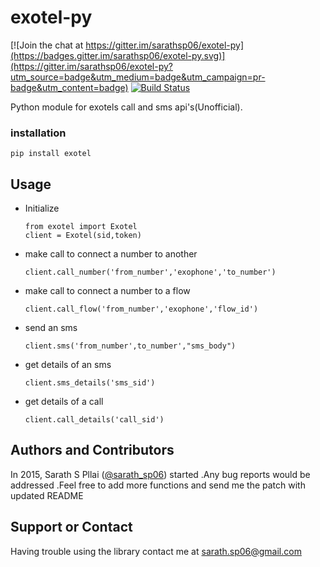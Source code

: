 # exotel-py #

[![Join the chat at https://gitter.im/sarathsp06/exotel-py](https://badges.gitter.im/sarathsp06/exotel-py.svg)](https://gitter.im/sarathsp06/exotel-py?utm_source=badge&utm_medium=badge&utm_campaign=pr-badge&utm_content=badge) [![Build Status](https://travis-ci.org/sarathsp06/exotel-py.svg?branch=master)](https://travis-ci.org/sarathsp06/exotel-py)

Python module for exotels call and sms api's(Unofficial). 

### installation ###
`
pip install exotel
`

## Usage ##
 - Initialize

   ```
   from exotel import Exotel
   client = Exotel(sid,token)
   ```

- make call to connect a number to another
 
   ```
   client.call_number('from_number','exophone','to_number')
   ```

- make call to connect a number to a flow

   ```
   client.call_flow('from_number','exophone','flow_id')
   ```

- send an sms

   ```
   client.sms('from_number',to_number',"sms_body")
   ```

- get details of an sms

   ```
   client.sms_details('sms_sid')
   ```
- get details of a call

   ```
   client.call_details('call_sid')
   ```


## Authors and Contributors ##

In 2015, Sarath S Pllai ([@sarath_sp06](https://twitter.com/sarath_sp06)) started .Any bug reports would be addressed .Feel free to add more functions and send me the patch with updated README 

## Support or Contact ##
Having trouble using the library contact me at sarath.sp06@gmail.com
